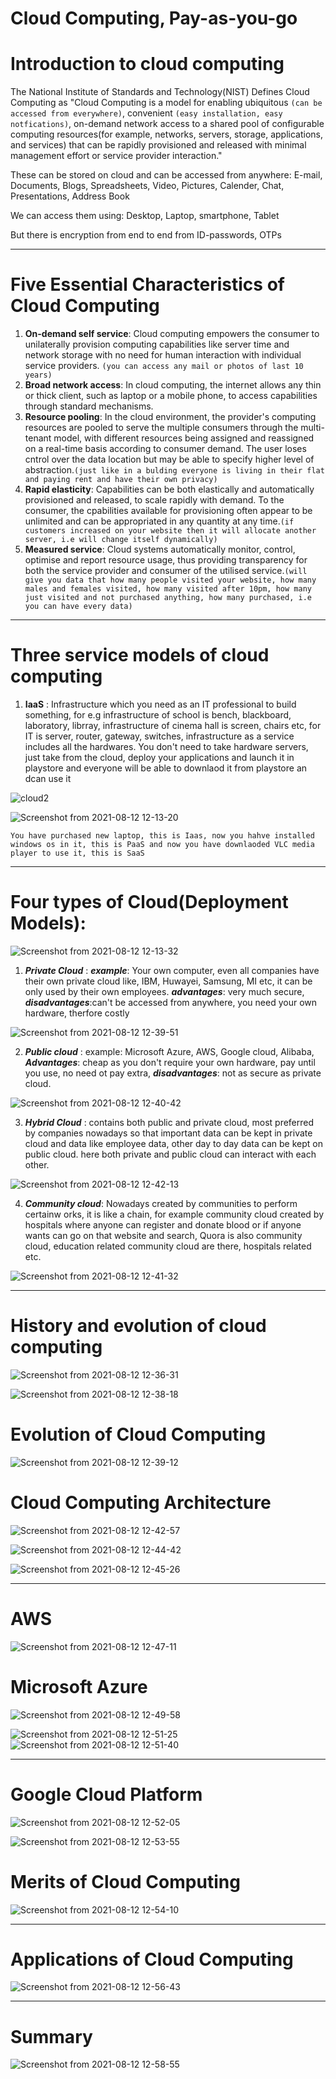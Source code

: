# Cloud Computing, Pay-as-you-go
# Introduction to cloud computing

The National Institute of Standards and Technology(NIST) Defines Cloud Computing as "Cloud Computing is a model for enabling ubiquitous ``` (can be accessed from everywhere) ```, convenient ``` (easy installation, easy notfications) ```, on-demand network access to a shared pool of configurable computing resources(for example, networks, servers, storage, applications, and services) that can be rapidly provisioned and released with minimal management effort or service provider interaction."

These can be stored on cloud and can be accessed from anywhere:
E-mail, Documents, Blogs, Spreadsheets, Video, Pictures, Calender, Chat, Presentations, Address Book

We can access them using:
Desktop, Laptop, smartphone, Tablet

But there is encryption from end to end from ID-passwords, OTPs

-------------------------------------------------------------------------------------------------------------------------------------------------------------------

# Five Essential Characteristics of Cloud Computing

1. **On-demand self service**: Cloud computing empowers the consumer to unilaterally provision computing capabilities like server time and network storage with no need for human interaction with individual service providers. ```(you can access any mail or photos of last 10 years)```
2. **Broad network access**: In cloud computing, the internet allows any thin or thick client, such as laptop or a mobile phone, to access capabilities through standard mechanisms.
3. **Resource pooling**: In the cloud environment, the provider's computing resources are pooled to serve the multiple consumers through the multi-tenant model, with different resources being assigned and reassigned on a real-time basis according to consumer demand. The user loses cntrol over the data location but may be able to specify higher level of abstraction.```(just like in a bulding everyone is living in their flat and paying rent and have their own privacy)```
4. **Rapid elasticity**: Capabilities can be both elastically and automatically provisioned and released, to scale rapidly with demand. To the consumer, the cpabilities available for provisioning often appear to be unlimited and can be appropriated in any quantity at any time.```(if customers increased on your website then it will allocate another server, i.e will change itself dynamically)```
5. **Measured service**: Cloud systems automatically monitor, control, optimise and report resource usage, thus providing transparency for both the service provider and consumer of the utilised service.```(will give you data that how many people visited your website, how many males and females visited, how many visited after 10pm, how many just visited and not purchased anything, how many purchased, i.e you can have every data)```

-------------------------------------------------------------------------------------------------------------------------------------------------------------------

#  Three service models of cloud computing

1. **IaaS** : Infrastructure which you need as an IT professional to build something, for e.g infrastructure of school is bench, blackboard, laboratory, librray, infrastructure of cinema hall is screen, chairs etc, for IT is server, router, gateway, switches, infrastructure as a service includes all the hardwares. You don't need to take hardware servers, just take from the cloud, deploy your applications and launch it in playstore and everyone will be able to downlaod it from playstore an dcan use it


![cloud2](https://user-images.githubusercontent.com/42698268/129156202-9e1f6041-e1d8-4122-b742-dba52898c69d.png)



![Screenshot from 2021-08-12 12-13-20](https://user-images.githubusercontent.com/42698268/129156341-c91ef6ef-cf75-4c4c-a099-e9a4dd3b1afe.png)


```You have purchased new laptop, this is Iaas, now you hahve installed windows os in it, this is PaaS and now you have downlaoded VLC media player to use it, this is SaaS```

-------------------------------------------------------------------------------------------------------------------------------------------------------------------


# Four types of Cloud(Deployment Models):

![Screenshot from 2021-08-12 12-13-32](https://user-images.githubusercontent.com/42698268/129156457-9966e66d-23ed-4fce-bd55-352417d859aa.png)

1. ***Private Cloud*** : ***example***: Your own computer, even all companies have their own private cloud like, IBM, Huwayei, Samsung, MI etc, it can be only used by their own employees. ***advantages***: very much secure, ***disadvantages***:can't be accessed from anywhere, you need your own hardware, therfore costly

![Screenshot from 2021-08-12 12-39-51](https://user-images.githubusercontent.com/42698268/129156482-6e4a999e-6497-4aef-b81a-0ca8d781a86f.png)


2. ***Public cloud*** : example: Microsoft Azure, AWS, Google cloud, Alibaba, ***Advantages***: cheap as you don't require your own hardware, pay until you use, no need ot pay extra, ***disadvantages***: not as secure as private cloud.

![Screenshot from 2021-08-12 12-40-42](https://user-images.githubusercontent.com/42698268/129156504-ae26a41a-e470-4b4c-9121-7dbb8bec8899.png)


3. ***Hybrid Cloud*** : contains both public and private cloud, most preferred by companies nowadays so that important data can be kept in private cloud and data like employee data, other day to day data can be kept on public cloud. here both private and public cloud can interact with each other.

![Screenshot from 2021-08-12 12-42-13](https://user-images.githubusercontent.com/42698268/129156587-40699667-462b-43d1-8fa2-0a110f9e9ff2.png)


4. ***Community cloud***: Nowadays created by communities to perform certainw orks, it is like a chain, for example community cloud created by hospitals where anyone can register and donate blood or if anyone wants can go on that website and search, Quora is also community cloud, education related community cloud are there, hospitals related etc.

![Screenshot from 2021-08-12 12-41-32](https://user-images.githubusercontent.com/42698268/129156666-b829d382-7b95-49da-8f9b-0b303d30fb90.png)


-------------------------------------------------------------------------------------------------------------------------------------------------------------------

# History and evolution of cloud computing

![Screenshot from 2021-08-12 12-36-31](https://user-images.githubusercontent.com/42698268/129156749-9e432dd5-7ff7-4b1c-b7b0-b9971a020191.png)

![Screenshot from 2021-08-12 12-38-18](https://user-images.githubusercontent.com/42698268/129156776-585494ad-2359-48e8-89d0-e3e2f0512f10.png)

# Evolution of Cloud Computing

![Screenshot from 2021-08-12 12-39-12](https://user-images.githubusercontent.com/42698268/129156833-841c276d-1e2c-4ce0-ab1b-3a9130e332ce.png)


# Cloud Computing Architecture

![Screenshot from 2021-08-12 12-42-57](https://user-images.githubusercontent.com/42698268/129156985-9f297af8-e11c-4e56-a1aa-a0c0d82e9444.png)



![Screenshot from 2021-08-12 12-44-42](https://user-images.githubusercontent.com/42698268/129157011-28be5b7c-ec85-4ff7-8608-553299ddbc80.png)

![Screenshot from 2021-08-12 12-45-26](https://user-images.githubusercontent.com/42698268/129157051-0463a849-14ea-435a-950f-bc68f0953a97.png)

-------------------------------------------------------------------------------------------------------------------------------------------------------------------

# AWS

![Screenshot from 2021-08-12 12-47-11](https://user-images.githubusercontent.com/42698268/129157074-6e26d8c7-9af3-4230-be34-954495ae72e2.png)

# Microsoft Azure

![Screenshot from 2021-08-12 12-49-58](https://user-images.githubusercontent.com/42698268/129157090-863dc9b9-67d3-4ece-9d38-2876672de48c.png)

![Screenshot from 2021-08-12 12-51-25](https://user-images.githubusercontent.com/42698268/129157152-961863ef-49d8-44ce-aa61-456ca8500ecd.png)
![Screenshot from 2021-08-12 12-51-40](https://user-images.githubusercontent.com/42698268/129157171-a96d3642-396d-479f-be7a-a161f718e240.png)

-------------------------------------------------------------------------------------------------------------------------------------------------------------------


# Google Cloud Platform

![Screenshot from 2021-08-12 12-52-05](https://user-images.githubusercontent.com/42698268/129157223-eb3a6552-4425-4e07-93df-f914ad75b2f7.png)

![Screenshot from 2021-08-12 12-53-55](https://user-images.githubusercontent.com/42698268/129157301-fe320f99-f901-4173-8288-2e98d04672fe.png)

# Merits of Cloud Computing
![Screenshot from 2021-08-12 12-54-10](https://user-images.githubusercontent.com/42698268/129157338-22e90611-f568-46f5-9358-150e57b8ec36.png)

-------------------------------------------------------------------------------------------------------------------------------------------------------------------


# Applications of Cloud Computing
![Screenshot from 2021-08-12 12-56-43](https://user-images.githubusercontent.com/42698268/129157353-1f6500b6-2d11-4f52-8e35-22d3060ba885.png)


-------------------------------------------------------------------------------------------------------------------------------------------------------------------

# Summary
![Screenshot from 2021-08-12 12-58-55](https://user-images.githubusercontent.com/42698268/129157376-1c77ddf6-ff64-40a7-ba1b-2bfa272bd8de.png)



    















































